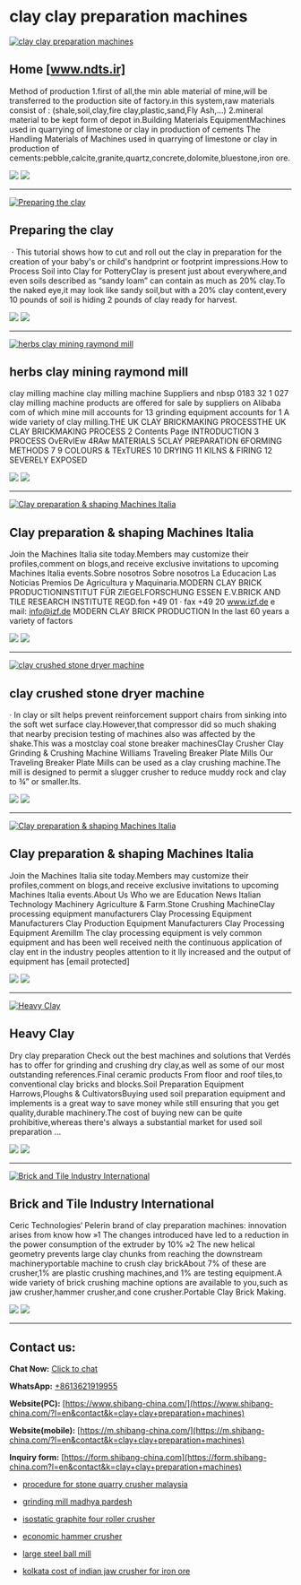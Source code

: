 # clay clay preparation machines

<a href="https://swt.shibang-china.com/?l=en&img&k=clay+clay+preparation+machines" target="_blank">![clay clay preparation machines](http://static.shibang-china.com/all-800x300/1429.jpg)</a>

## Home [www.ndts.ir]
Method of production 1.first of all,the min able material of mine,will be transferred to the production site of factory.in this system,raw materials consist of : (shale,soil,clay,fire clay,plastic,sand,Fly Ash,…) 2.mineral material to be kept form of depot in.Building Materials EquipmentMachines used in quarrying of limestone or clay in production of cements The Handling Materials of Machines used in quarrying of limestone or clay in production of cements:pebble,calcite,granite,quartz,concrete,dolomite,bluestone,iron ore.


<a href="https://whatsapp.shibangsoft.com/WhatsApp.php" target="_blank" title="WhatsApp">![](http://static.shibang-china.com/icon/whatsapp.png)</a> <a href="https://swt.shibang-china.com/?l=en&icon&k=clay+clay+preparation+machines" target="_blank">![](http://static.shibang-china.com/icon/chat-en.png)</a>

---

<a href="https://swt.shibang-china.com/?l=en&img&k=clay+clay+preparation+machines" target="_blank">![Preparing the clay](http://static.shibang-china.com/all-800x300/3.jpg)</a>

## Preparing the clay
&nbsp;&#0183;&#32;This tutorial shows how to cut and roll out the clay in preparation for the creation of your baby's or child's handprint or footprint impressions.How to Process Soil into Clay for PotteryClay is present just about everywhere,and even soils described as “sandy loam” can contain as much as 20% clay.To the naked eye,it may look like sandy soil,but with a 20% clay content,every 10 pounds of soil is hiding 2 pounds of clay ready for harvest.


<a href="https://whatsapp.shibangsoft.com/WhatsApp.php" target="_blank" title="WhatsApp">![](http://static.shibang-china.com/icon/whatsapp.png)</a> <a href="https://swt.shibang-china.com/?l=en&icon&k=clay+clay+preparation+machines" target="_blank">![](http://static.shibang-china.com/icon/chat-en.png)</a>

---

<a href="https://swt.shibang-china.com/?l=en&img&k=clay+clay+preparation+machines" target="_blank">![herbs clay mining raymond mill](http://static.shibang-china.com/all-800x300/255.jpg)</a>

## herbs clay mining raymond mill
clay milling machine clay milling machine Suppliers and nbsp 0183 32 1 027 clay milling machine products are offered for sale by suppliers on Alibaba com of which mine mill accounts for 13 grinding equipment accounts for 1 A wide variety of clay milling.THE UK CLAY BRICKMAKING PROCESSTHE UK CLAY BRICKMAKING PROCESS 2 Contents Page INTRODUCTION 3 PROCESS OvERvIEw 4RAw MATERIALS 5CLAY PREPARATION 6FORMING METHODS 7 9 COLOURS &amp; TExTURES 10 DRYING 11 KILNS &amp; FIRING 12 SEVERELY EXPOSED


<a href="https://whatsapp.shibangsoft.com/WhatsApp.php" target="_blank" title="WhatsApp">![](http://static.shibang-china.com/icon/whatsapp.png)</a> <a href="https://swt.shibang-china.com/?l=en&icon&k=clay+clay+preparation+machines" target="_blank">![](http://static.shibang-china.com/icon/chat-en.png)</a>

---

<a href="https://swt.shibang-china.com/?l=en&img&k=clay+clay+preparation+machines" target="_blank">![Clay preparation &amp; shaping Machines Italia](http://static.shibang-china.com/all-800x300/477.jpg)</a>

## Clay preparation &amp; shaping Machines Italia
Join the Machines Italia site today.Members may customize their profiles,comment on blogs,and receive exclusive invitations to upcoming Machines Italia events.Sobre nosotros Sobre nosotros La Educacion Las Noticias Premios De Agricultura y Maquinaria.MODERN CLAY BRICK PRODUCTIONINSTITUT F&#220;R ZIEGELFORSCHUNG ESSEN E.V.BRICK AND TILE RESEARCH INSTITUTE REGD.fon +49 01 &#183; fax +49 20 www.izf.de e mail: info@izf.de MODERN CLAY BRICK PRODUCTION In the last 60 years a variety of factors


<a href="https://whatsapp.shibangsoft.com/WhatsApp.php" target="_blank" title="WhatsApp">![](http://static.shibang-china.com/icon/whatsapp.png)</a> <a href="https://swt.shibang-china.com/?l=en&icon&k=clay+clay+preparation+machines" target="_blank">![](http://static.shibang-china.com/icon/chat-en.png)</a>

---

<a href="https://swt.shibang-china.com/?l=en&img&k=clay+clay+preparation+machines" target="_blank">![clay crushed stone dryer machine](http://static.shibang-china.com/all-800x300/290.jpg)</a>

## clay crushed stone dryer machine
&#183; In clay or silt helps prevent reinforcement support chairs from sinking into the soft wet surface clay.However,that compressor did so much shaking that nearby precision testing of machines also was affected by the shake.This was a mostclay coal stone breaker machinesClay Crusher Clay Grinding &amp; Crushing Machine Williams Traveling Breaker Plate Mills Our Traveling Breaker Plate Mills can be used as a clay crushing machine.The mill is designed to permit a slugger crusher to reduce muddy rock and clay to &#190;” or smaller.Its.


<a href="https://whatsapp.shibangsoft.com/WhatsApp.php" target="_blank" title="WhatsApp">![](http://static.shibang-china.com/icon/whatsapp.png)</a> <a href="https://swt.shibang-china.com/?l=en&icon&k=clay+clay+preparation+machines" target="_blank">![](http://static.shibang-china.com/icon/chat-en.png)</a>

---

<a href="https://swt.shibang-china.com/?l=en&img&k=clay+clay+preparation+machines" target="_blank">![Clay preparation &amp; shaping Machines Italia](http://static.shibang-china.com/all-800x300/937.jpg)</a>

## Clay preparation &amp; shaping Machines Italia
Join the Machines Italia site today.Members may customize their profiles,comment on blogs,and receive exclusive invitations to upcoming Machines Italia events.About Us Who we are Education News Italian Technology Machinery Agriculture &amp; Farm.Stone Crushing MachineClay processing equipment manufacturers Clay Processing Equipment Manufacturers Clay Production Equipment Manufacturers Clay Processing Equipment Aremillm The clay processing equipment is vely common equipment and has been well received neith the continuous application of clay ent in the industry peoples attention to it lly increased and the output of equipment has [email protected]


<a href="https://whatsapp.shibangsoft.com/WhatsApp.php" target="_blank" title="WhatsApp">![](http://static.shibang-china.com/icon/whatsapp.png)</a> <a href="https://swt.shibang-china.com/?l=en&icon&k=clay+clay+preparation+machines" target="_blank">![](http://static.shibang-china.com/icon/chat-en.png)</a>

---

<a href="https://swt.shibang-china.com/?l=en&img&k=clay+clay+preparation+machines" target="_blank">![Heavy Clay](http://static.shibang-china.com/all-800x300/1078.jpg)</a>

## Heavy Clay
Dry clay preparation Check out the best machines and solutions that Verd&#233;s has to offer for grinding and crushing dry clay,as well as some of our most outstanding references.Final ceramic products From floor and roof tiles,to conventional clay bricks and blocks.Soil Preparation Equipment Harrows,Ploughs &amp; CultivatorsBuying used soil preparation equipment and implements is a great way to save money while still ensuring that you get quality,durable machinery.The cost of buying new can be quite prohibitive,whereas there's always a substantial market for used soil preparation …


<a href="https://whatsapp.shibangsoft.com/WhatsApp.php" target="_blank" title="WhatsApp">![](http://static.shibang-china.com/icon/whatsapp.png)</a> <a href="https://swt.shibang-china.com/?l=en&icon&k=clay+clay+preparation+machines" target="_blank">![](http://static.shibang-china.com/icon/chat-en.png)</a>

---

<a href="https://swt.shibang-china.com/?l=en&img&k=clay+clay+preparation+machines" target="_blank">![Brick and Tile Industry International](http://static.shibang-china.com/all-800x300/898.jpg)</a>

## Brick and Tile Industry International
Ceric Technologies‘ Pelerin brand of clay preparation machines: innovation arises from know how &#187;1 The changes introduced have led to a reduction in the power consumption of the extruder by 10% &#187;2 The new helical geometry prevents large clay chunks from reaching the downstream machineryportable machine to crush clay brickAbout 7% of these are crusher,1% are plastic crushing machines,and 1% are testing equipment.A wide variety of brick crushing machine options are available to you,such as jaw crusher,hammer crusher,and cone crusher.Portable Clay Brick Making.


<a href="https://whatsapp.shibangsoft.com/WhatsApp.php" target="_blank" title="WhatsApp">![](http://static.shibang-china.com/icon/whatsapp.png)</a> <a href="https://swt.shibang-china.com/?l=en&icon&k=clay+clay+preparation+machines" target="_blank">![](http://static.shibang-china.com/icon/chat-en.png)</a>

---
## Contact us:

**Chat Now:** [Click to chat](https://swt.shibang-china.com?l=en&contact&k=clay+clay+preparation+machines)

**WhatsApp:**  [+8613621919955](https://whatsapp.shibangsoft.com/WhatsApp.php)

**Website(PC):** [https://www.shibang-china.com/](https://www.shibang-china.com/?l=en&contact&k=clay+clay+preparation+machines)

**Website(mobile):** [https://m.shibang-china.com/](https://m.shibang-china.com/?l=en&contact&k=clay+clay+preparation+machines)

**Inquiry form:** [https://form.shibang-china.com](https://form.shibang-china.com?l=en&contact&k=clay+clay+preparation+machines)

* [procedure for stone quarry crusher malaysia](../167/procedure%20for%20stone%20quarry%20crusher%20malaysia.md)

* [grinding mill madhya pardesh](../163/grinding%20mill%20madhya%20pardesh.md)

* [isostatic graphite four roller crusher](../170/isostatic%20graphite%20four%20roller%20crusher.md)

* [economic hammer crusher](../166/economic%20hammer%20crusher.md)

* [large steel ball mill](../165/large%20steel%20ball%20mill.md)

* [kolkata cost of indian jaw crusher for iron ore](../165/kolkata%20cost%20of%20indian%20jaw%20crusher%20for%20iron%20ore.md)